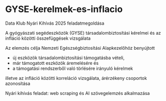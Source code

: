 # GYSE-kerelmek-es-inflacio
Data Klub Nyári Kihívás 2025 feladatmegoldása

A gyógyászati segédeszközök (GYSE) társadalombiztosítási kérelmei és az infláció közötti összefüggések vizsgálata

Az elemzés célja Nemzeti Egészségbiztosítási Alapkezelőhöz benyújtott 
- új eszközök társadalombiztosítási támogatásba vételi, 
- már támogatott eszközök áremelésére és
- a támogatási rendszerből való törlésére irányuló kérelmek

illetve az infláció közötti korreláció vizsgálata, árérzékeny csoportok azonosítása


Nyári kihívás feladat: web scraping és AI szövegelemzés alkalmazása
